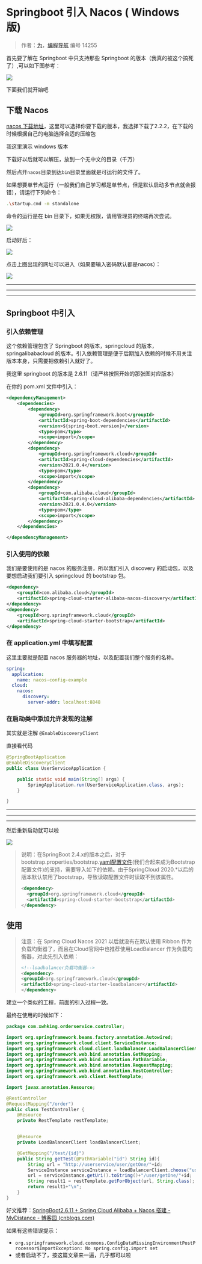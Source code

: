 # Springboot 引入 Nacos ( Windows 版)

> 作者：[为](https://blog.csdn.net/Go_ahead_forever)，[编程导航](https://www.codefather.cn) 编号 14255

首先要了解在 Springboot 中只支持那些 Springboot 的版本（我真的被这个搞死了）,可以如下图参考：

![](https://pic.yupi.icu/5563/202312131307119.png)

下面我们就开始吧

## 下载 Nacos

[nacos 下载地址](https://github.com/alibaba/nacos/tags)，这里可以选择你要下载的版本，我选择下载了2.2.2，在下载的时候根据自己的电脑选择合适的压缩包

我这里演示 windows 版本

下载好以后就可以解压，放到一个无中文的目录（千万）

然后点开`nacos`目录到达`bin`目录里面就是可运行的文件了。

如果想要单节点运行（一般我们自己学习都是单节点，但是默认启动多节点就会报错），请运行下列命令：

```bash
.\startup.cmd -m standalone
```

命令的运行是在 bin 目录下，如果无权限，请用管理员的终端再次尝试。

![](https://pic.yupi.icu/5563/202312131307768.png)

启动好后：

![](https://pic.yupi.icu/5563/202312131307829.png)

点击上图出现的网址可以进入（如果要输入密码默认都是nacos）：

![](https://pic.yupi.icu/5563/202312131307841.png)

------

------

------

## Springboot 中引入

### 引入依赖管理

这个依赖管理包含了 Springboot 的版本，springcloud 的版本，springalibabacloud 的版本。引入依赖管理是便于后期加入依赖的时候不用关注版本本身，只需要把依赖引入就好了。

我这里 springboot 的版本是 2.6.11（请严格按照开始的那张图对应版本）

在你的 pom.xml 文件中引入：

```xml
<dependencyManagement>
    <dependencies>
        <dependency>
            <groupId>org.springframework.boot</groupId>
            <artifactId>spring-boot-dependencies</artifactId>
            <version>${spring-boot.version}</version>
            <type>pom</type>
            <scope>import</scope>
        </dependency>
        <dependency>
            <groupId>org.springframework.cloud</groupId>
            <artifactId>spring-cloud-dependencies</artifactId>
            <version>2021.0.4</version>
            <type>pom</type>
            <scope>import</scope>
        </dependency>
        <dependency>
            <groupId>com.alibaba.cloud</groupId>
            <artifactId>spring-cloud-alibaba-dependencies</artifactId>
            <version>2021.0.4.0</version>
            <type>pom</type>
            <scope>import</scope>
        </dependency>
    </dependencies>

</dependencyManagement>
```

### 引入使用的依赖

我们是要使用的是 nacos 的服务注册，所以我们引入 discovery 的启动包，以及要想启动我们要引入 springcloud 的 bootstrap 包。

```xml
<dependency>
    <groupId>com.alibaba.cloud</groupId>
    <artifactId>spring-cloud-starter-alibaba-nacos-discovery</artifactId>
</dependency>
<dependency>
    <groupId>org.springframework.cloud</groupId>
    <artifactId>spring-cloud-starter-bootstrap</artifactId>
</dependency>
```

### 在 application.yml 中填写配置

这里主要就是配置 nacos 服务器的地址，以及配置我们整个服务的名称。

```yaml
spring:
  application:
    name: nacos-config-example
  cloud:
    nacos:
      discovery:
        server-addr: localhost:8848
```

### 在启动类中添加允许发现的注解

其实就是注解 `@EnableDiscoveryClient`

直接看代码

```java
@SpringBootApplication
@EnableDiscoveryClient
public class UserServiceApplication {

    public static void main(String[] args) {
        SpringApplication.run(UserServiceApplication.class, args);
    }

}
```

------

------

------

然后重新启动就可以啦

![](https://pic.yupi.icu/5563/202312131308126.png)

> 说明：在SpringBoot 2.4.x的版本之后，对于bootstrap.properties/bootstrap.[yaml配置文件](https://so.csdn.net/so/search?q=yaml配置文件&spm=1001.2101.3001.7020)(我们合起来成为Bootstrap配置文件)的支持，需要导入如下的依赖。由于SpringCloud 2020.*以后的版本默认禁用了bootstrap，导致读取配置文件时读取不到该属性。
>
> ```xml
> <dependency>
>   <groupId>org.springframework.cloud</groupId>
>   <artifactId>spring-cloud-starter-bootstrap</artifactId>
> </dependency>
> ```

## 使用

> 注意：在 Spring Cloud Nacos 2021 以后就没有在默认使用 Ribbon 作为负载均衡器了，而且在Cloud官网中也推荐使用LoadBalancer 作为负载均衡器，对此先引入依赖：
>
> ```xml
> <!--loadbalancer负载均衡器-->
> <dependency>
> <groupId>org.springframework.cloud</groupId>
> <artifactId>spring-cloud-starter-loadbalancer</artifactId>
> </dependency> 
> ```

建立一个类似的工程，前面的引入过程一致。

最终在使用的时候如下：

```java
package com.xwhking.orderservice.controller;

import org.springframework.beans.factory.annotation.Autowired;
import org.springframework.cloud.client.ServiceInstance;
import org.springframework.cloud.client.loadbalancer.LoadBalancerClient;
import org.springframework.web.bind.annotation.GetMapping;
import org.springframework.web.bind.annotation.PathVariable;
import org.springframework.web.bind.annotation.RequestMapping;
import org.springframework.web.bind.annotation.RestController;
import org.springframework.web.client.RestTemplate;

import javax.annotation.Resource;

@RestController
@RequestMapping("/order")
public class TestController {
    @Resource
    private RestTemplate restTemplate;


    @Resource
    private LoadBalancerClient loadBalancerClient;

    @GetMapping("/test/{id}")
    public String getTest(@PathVariable("id") String id){
        String url = "http://userservice/user/getOne/"+id;
        ServiceInstance serviceInstance = loadBalancerClient.choose("userservice");
        url = serviceInstance.getUri().toString()+"/user/getOne/"+id;
        String result1 = restTemplate.getForObject(url, String.class);
        return result1+"\n";
    }
}
```

好文推荐：[SpringBoot2.6.11 + Spring Cloud Alibaba + Nacos 搭建 - MyDistance - 博客园 (cnblogs.com)](https://www.cnblogs.com/CF1314/p/17541747.html)

如果有这些错误提示：

- `org.springframework.cloud.commons.ConfigDataMissingEnvironmentPostProcessor$ImportException: No spring.config.import set`
- 或者启动不了，按这篇文章来一遍，几乎都可以啦
